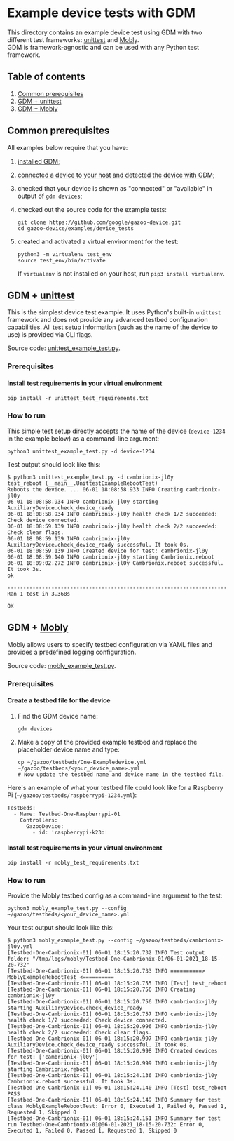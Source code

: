 # Example device tests with GDM

This directory contains an example device test using GDM with two different test
frameworks:
[unittest](https://docs.python.org/3/library/unittest.html#module-unittest) and
[Mobly](https://github.com/google/mobly). \
GDM is framework-agnostic and can be used with any Python test framework.

## Table of contents

1. [Common prerequisites](#common_prerequisites)
2. [GDM + unittest](#gdm_unittest)
3. [GDM + Mobly](#gdm_mobly)

## Common prerequisites

All examples below require that you have:

1. [installed GDM](https://github.com/google/gazoo-device/blob/master/README.md#install);
2. [connected a device to your host and detected the device with GDM](https://github.com/google/gazoo-device/tree/master/docs/device_setup);
3. checked that your device is shown as "connected" or "available" in output of
   `gdm devices`;
4. checked out the source code for the example tests:

   ```shell
   git clone https://github.com/google/gazoo-device.git
   cd gazoo-device/examples/device_tests
   ```

5. created and activated a virtual environment for the test:

   ```shell
   python3 -m virtualenv test_env
   source test_env/bin/activate
   ```

   If `virtualenv` is not installed on your host, run `pip3 install virtualenv`.

## GDM + [unittest](https://docs.python.org/3/library/unittest.html#module-unittest)

This is the simplest device test example. It uses Python's built-in `unittest`
framework and does not provide any advanced testbed configuration capabilities.
All test setup information (such as the name of the device to use) is provided
via CLI flags.

Source code: [unittest_example_test.py](unittest_example_test.py).

### Prerequisites

#### Install test requirements in your virtual environment

```shell
pip install -r unittest_test_requirements.txt
```

### How to run

This simple test setup directly accepts the name of the device (`device-1234` in
the example below) as a command-line argument:

```
python3 unittest_example_test.py -d device-1234
```

Test output should look like this:

```
$ python3 unittest_example_test.py -d cambrionix-jl0y
test_reboot (__main__.UnittestExampleRebootTest)
Reboots the device. ... 06-01 18:08:58.933 INFO Creating cambrionix-jl0y
06-01 18:08:58.934 INFO cambrionix-jl0y starting AuxiliaryDevice.check_device_ready
06-01 18:08:58.934 INFO cambrionix-jl0y health check 1/2 succeeded: Check device connected.
06-01 18:08:59.139 INFO cambrionix-jl0y health check 2/2 succeeded: Check clear flags.
06-01 18:08:59.139 INFO cambrionix-jl0y AuxiliaryDevice.check_device_ready successful. It took 0s.
06-01 18:08:59.139 INFO Created device for test: cambrionix-jl0y
06-01 18:08:59.140 INFO cambrionix-jl0y starting Cambrionix.reboot
06-01 18:09:02.272 INFO cambrionix-jl0y Cambrionix.reboot successful. It took 3s.
ok

----------------------------------------------------------------------
Ran 1 test in 3.368s

OK
```

## GDM + [Mobly](https://github.com/google/mobly)

Mobly allows users to specify testbed configuration via YAML files and provides
a predefined logging configuration.

Source code: [mobly_example_test.py](mobly_example_test.py).

### Prerequisites

#### Create a testbed file for the device

1. Find the GDM device name:

   ```
   gdm devices
   ```

2. Make a copy of the provided example testbed and replace the placeholder
   device name and type:

   ```shell
   cp ~/gazoo/testbeds/One-Exampledevice.yml ~/gazoo/testbeds/<your_device_name>.yml
   # Now update the testbed name and device name in the testbed file.
   ```

Here's an example of what your testbed file could look like for a Raspberry Pi
(`~/gazoo/testbeds/raspberrypi-1234.yml`):

```
TestBeds:
  - Name: Testbed-One-Raspberrypi-01
    Controllers:
      GazooDevice:
        - id: 'raspberrypi-k23o'
```

#### Install test requirements in your virtual environment

```shell
pip install -r mobly_test_requirements.txt
```

### How to run

Provide the Mobly testbed config as a command-line argument to the test:

```shell
python3 mobly_example_test.py --config ~/gazoo/testbeds/<your_device_name>.yml
```

Your test output should look like this:

```
$ python3 mobly_example_test.py --config ~/gazoo/testbeds/cambrionix-jl0y.yml
[Testbed-One-Cambrionix-01] 06-01 18:15:20.732 INFO Test output folder: "/tmp/logs/mobly/Testbed-One-Cambrionix-01/06-01-2021_18-15-20-732"
[Testbed-One-Cambrionix-01] 06-01 18:15:20.733 INFO ==========> MoblyExampleRebootTest <==========
[Testbed-One-Cambrionix-01] 06-01 18:15:20.755 INFO [Test] test_reboot
[Testbed-One-Cambrionix-01] 06-01 18:15:20.756 INFO Creating cambrionix-jl0y
[Testbed-One-Cambrionix-01] 06-01 18:15:20.756 INFO cambrionix-jl0y starting AuxiliaryDevice.check_device_ready
[Testbed-One-Cambrionix-01] 06-01 18:15:20.757 INFO cambrionix-jl0y health check 1/2 succeeded: Check device connected.
[Testbed-One-Cambrionix-01] 06-01 18:15:20.996 INFO cambrionix-jl0y health check 2/2 succeeded: Check clear flags.
[Testbed-One-Cambrionix-01] 06-01 18:15:20.997 INFO cambrionix-jl0y AuxiliaryDevice.check_device_ready successful. It took 0s.
[Testbed-One-Cambrionix-01] 06-01 18:15:20.998 INFO Created devices for test: ['cambrionix-jl0y']
[Testbed-One-Cambrionix-01] 06-01 18:15:20.999 INFO cambrionix-jl0y starting Cambrionix.reboot
[Testbed-One-Cambrionix-01] 06-01 18:15:24.136 INFO cambrionix-jl0y Cambrionix.reboot successful. It took 3s.
[Testbed-One-Cambrionix-01] 06-01 18:15:24.140 INFO [Test] test_reboot PASS
[Testbed-One-Cambrionix-01] 06-01 18:15:24.149 INFO Summary for test class MoblyExampleRebootTest: Error 0, Executed 1, Failed 0, Passed 1, Requested 1, Skipped 0
[Testbed-One-Cambrionix-01] 06-01 18:15:24.151 INFO Summary for test run Testbed-One-Cambrionix-01@06-01-2021_18-15-20-732: Error 0, Executed 1, Failed 0, Passed 1, Requested 1, Skipped 0
```
